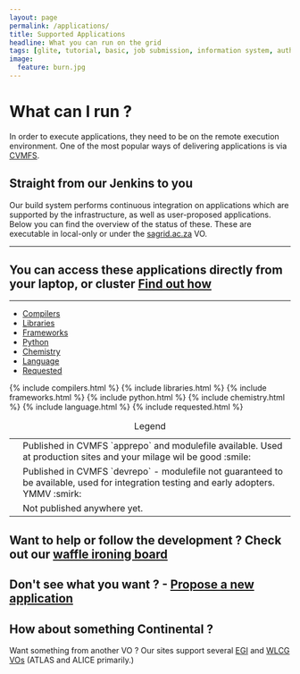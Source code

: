 ```yaml
---
layout: page
permalink: /applications/
title: Supported Applications
headline: What you can run on the grid
tags: [glite, tutorial, basic, job submission, information system, authorisation, data management]
image:
  feature: burn.jpg
---
```


# What can I run ?

In order to execute applications, they need to be on the remote execution environment. One of the most popular ways of delivering applications is via [CVMFS](https://cernvm.cern.ch/filesystem).

## Straight from our Jenkins to you

Our build system performs continuous integration on applications which are supported by the infrastructure, as well as user-proposed applications. Below you can find the overview of the status of these. These are executable in local-only or under the [sagrid.ac.za](https://voms.sagrid.ac.za/voms/sagrid.ac.za) VO.


----

<h2 class="post-info"><i class="fa fa-chevron-circle-right"></i> You can access these applications directly from your laptop, or cluster <a href="{{ site_url }}/cvmfs"> Find out how <i class="fa fa-chevron-circle-left"></i></a> </h2>

----

<div role="tabpanel">
  <!-- Nav tabs -->
  <ul class="nav nav-tabs" role="tablist">
    <li role="presentation"><a href="#compilers" aria-controls="compilers" role="tab" data-toggle="tab">Compilers</a></li>
    <li role="presentation"><a href="#libraries" aria-controls="libraries" role="tab" data-toggle="tab">Libraries</a></li>
    <li role="presentation"><a href="#frameworks" aria-controls="frameworks" role="tab" data-toggle="tab">Frameworks</a></li>
    <li role="presentation"><a href="#python" aria-controls="python" role="tab" data-toggle="tab">Python</a></li>
    <li role="presentation"><a href="#chemistry" aria-controls="chemistry" role="tab" data-toggle="tab">Chemistry</a></li>
    <li role="presentation"><a href="#language" aria-controls="language" role="tab" data-toggle="tab">Language</a></li>
    <li role="presentation"><a href="#requested" aria-controls="requested" role="tab" data-toggle="tab">Requested</a></li>

  </ul>

<div class="tab-content">

{% include compilers.html %}
{% include libraries.html %}
{% include frameworks.html %}
{% include python.html %}
{% include chemistry.html %}
{% include language.html %}
{% include requested.html %}
</div>


<table class="table table-condensed">
<caption class="text-center">Legend</caption>
<tr>
  <td><i class="social-icons fa fa-check-circle-o" style="color: green"></i></td>
  <td>Published in CVMFS `apprepo` and modulefile available. Used at production sites and your milage wil be good :smile: </td>
</tr>
<tr>
  <td><i class="social-icons fa fa-flask" style="color:orange"></i></td>
  <td>Published in CVMFS `devrepo` - modulefile not guaranteed to be available, used for integration testing and early adopters. YMMV :smirk:</td>
</tr>
<tr>
  <td><i class="social-icons fa fa-times-circle-o" style="color:red"></i></td>
  <td>Not published anywhere yet.</td>
</tr>
</table>

<h2 class="post-title">Want to help or follow the development ? Check out our <a href="https://waffle.io/AAROC/CODE-RADE">waffle ironing board</a></h2>
<h2 class="post-title">Don't see what you want ? - <a href="https://github.com/AAROC/CODE-RADE/issues/new?labels=proposed">Propose a new application</a></h2>

<h2>How about something Continental ?</h2>

Want something from another VO ? Our sites support several <a href="(https://wiki.egi.eu/wiki/CVMFS_Task_Force#Configurations)">EGI</a> and <a href="https://wiki.egi.eu/wiki/CVMFS_Task_Force#Configurations">WLCG VOs</a> (ATLAS and ALICE primarily.)
